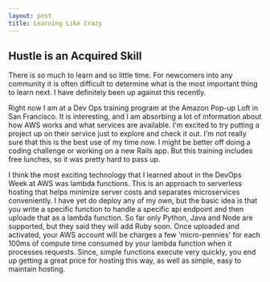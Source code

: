 ```yaml
---
layout: post
title: Learning Like Crazy
---
```


## Hustle is an Acquired Skill

There is so much to learn and so little time. For newcomers into any community
it is often difficult to determine what is the most important thing to learn
next. I have definitely been up against this recently.

Right now I am at a Dev Ops training program at the Amazon Pop-up Loft in
San Francisco. It is interesting, and I am absorbing a lot of information
about how AWS works and what services are available. I'm excited to try
putting a project up on their service just to explore and check it out.
I'm not really sure that this is the best use of my time now. I might be
better off doing a coding challenge or working on a new Rails app. But this
training includes free lunches, so it was pretty hard to pass up.

I think the most exciting technology that I learned about in the DevOps
Week at AWS was lambda functions. This is an approach to serverless hosting
that helps minimize server costs and separates microservices conveniently.
I have yet do deploy any of my own, but the basic idea is that you write
a specific function to handle a specific api endpoint and then uploade
that as a lambda function. So far only Python, Java and Node are supported,
but they said they will add Ruby soon. Once uploaded and activated, your
AWS account will be charges a few 'micro-pennies' for each 100ms of compute
time consumed by your lambda function when it processes requests. Since,
simple functions execute very quickly, you end up getting a great price
for hosting this way, as well as simple, easy to maintain hosting.
